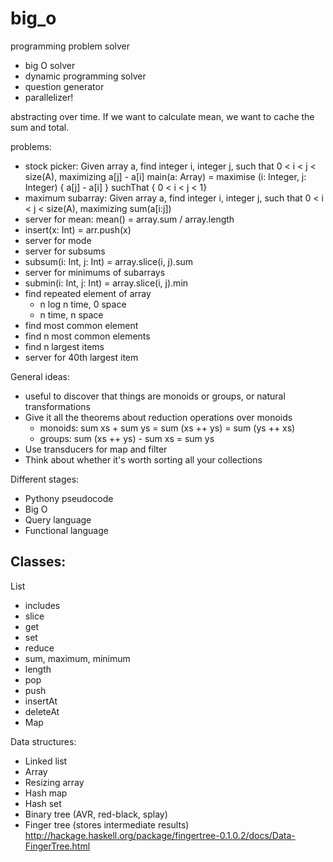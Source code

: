 # big_o

programming problem solver

- big O solver
- dynamic programming solver
- question generator
- parallelizer!

abstracting over time. If we want to calculate mean, we want to cache the sum and total.

problems:

- stock picker: Given array a, find integer i, integer j, such that 0 < i < j < size(A), maximizing a[j] - a[i]
		main(a: Array) = maximise (i: Integer, j: Integer) { a[j] - a[i] } suchThat { 0 < i < j < 1}
- maximum subarray: Given array a, find integer i, integer j, such that 0 < i < j < size(A), maximizing sum(a[i:j])
- server for mean: mean() = array.sum / array.length
- insert(x: Int) = arr.push(x)
- server for mode
- server for subsums
- subsum(i: Int, j: Int) = array.slice(i, j).sum
- server for minimums of subarrays
- submin(i: Int, j: Int) = array.slice(i, j).min
- find repeated element of array
   - n log n time, 0 space
   - n time, n space
- find most common element
- find n most common elements
- find n largest items
- server for 40th largest item

General ideas:

- useful to discover that things are monoids or groups, or natural transformations
- Give it all the theorems about reduction operations over monoids
  - monoids:
    sum xs + sum ys = sum (xs ++ ys) = sum (ys ++ xs)
  - groups:
    sum (xs ++ ys) - sum xs = sum ys
- Use transducers for map and filter
- Think about whether it's worth sorting all your collections



Different stages:

- Pythony pseudocode
- Big O
- Query language
- Functional language

## Classes:
List
- includes
- slice
- get
- set
- reduce
- sum, maximum, minimum
- length
- pop
- push
- insertAt
- deleteAt
- Map

Data structures:
- Linked list
- Array
- Resizing array
- Hash map
- Hash set
- Binary tree (AVR, red-black, splay)
- Finger tree (stores intermediate results)  http://hackage.haskell.org/package/fingertree-0.1.0.2/docs/Data-FingerTree.html

